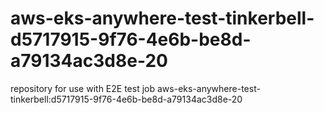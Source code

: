# aws-eks-anywhere-test-tinkerbell-d5717915-9f76-4e6b-be8d-a79134ac3d8e-20
repository for use with E2E test job aws-eks-anywhere-test-tinkerbell:d5717915-9f76-4e6b-be8d-a79134ac3d8e-20
